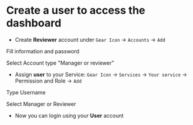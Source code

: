 # Create a user to access the dashboard

- Create **Reviewer** account under `Gear Icon` -> `Accounts` -> `Add`

Fill information and password

Select Account type "Manager or reviewer"


- Assign **user** to your Service: `Gear Icon` -> `Services` -> `Your service` -> Permission and Role -> `Add`

Type Username

Select Manager or Reviewer

- Now you can login using your **User** account


